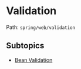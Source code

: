 # Validation

Path: `spring/web/validation`

## Subtopics
- [Bean Validation](./bean_validation/README.md)
